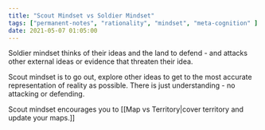 ```yaml
---
title: "Scout Mindset vs Soldier Mindset"
tags: ["permanent-notes", "rationality", "mindset", "meta-cognition" ]
date: 2021-05-07 01:05:00
---
```


Soldier mindset thinks of their ideas and the land to defend - and attacks other external ideas or evidence that threaten their idea.

Scout mindset is to go out, explore other ideas to get to the most accurate representation of reality as possible. There is just understanding - no attacking or defending.

Scout mindset encourages you to [[Map vs Territory|cover territory and update your maps.]]